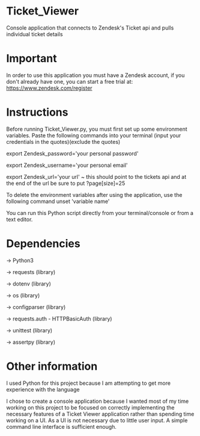 # Ticket_Viewer
Console application that connects to Zendesk's Ticket api and pulls individual ticket details 

# Important
In order to use this application you must have a Zendesk account, if you don't already have one, you can start a free trial at: https://www.zendesk.com/register

# Instructions
Before running Ticket_Viewer.py, you must first set up some environment variables. Paste the following commands into your terminal (input your credentials in the quotes)(exclude the quotes)

  export Zendesk_password='your personal password'
  
  export Zendesk_username='your personal email'
  
  export Zendesk_url='your url' ~ this should point to the tickets api and at the end of the url be sure to put ?page[size]=25
  
  
  
To delete the environment variables after using the application, use the following command
  unset 'variable name'
  
You can run this Python script directly from your terminal/console or from a text editor.

# Dependencies
  -> Python3
  
  -> requests (library)
	
  -> dotenv (library)
  
  -> os (library)
  
  -> configparser (library)
  
  -> requests.auth - HTTPBasicAuth (library)
  
  -> unittest (library)
  
  -> assertpy (library)
  
# Other information
I used Python for this project because I am attempting to get more experience with the language

I chose to create a console application because I wanted most of my time working on this project to be focused on correctly implementing the necessary features of a
Ticket Viewer application rather than spending time working on a UI. As a UI is not necessary due to little user input. A simple command line interface is sufficient enough. 
